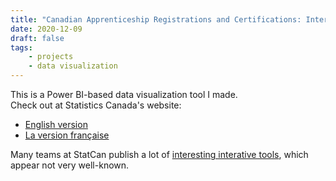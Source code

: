 ```yaml
---
title: "Canadian Apprenticeship Registrations and Certifications: Interactive Tool"
date: 2020-12-09
draft: false
tags:
    - projects
    - data visualization
---
```


This is a Power BI-based data visualization tool I made.  
Check out at Statistics Canada's website:
- [English version](https://www150.statcan.gc.ca/n1/pub/71-607-x/71-607-x2020016-eng.htm)
- [La version française](https://www150.statcan.gc.ca/n1/pub/71-607-x/71-607-x2020016-fra.htm)

Many teams at StatCan publish a lot of [interesting interative tools](https://www150.statcan.gc.ca/n1/en/catalogue/71-607-X), which appear not very well-known.
